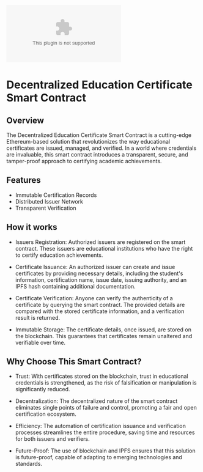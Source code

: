 ![Logo](ucertified-export.ai)

# Decentralized Education Certificate Smart Contract

## Overview
The Decentralized Education Certificate Smart Contract is a cutting-edge Ethereum-based solution that revolutionizes the way educational certificates are issued, managed, and verified. In a world where credentials are invaluable, this smart contract introduces a transparent, secure, and tamper-proof approach to certifying academic achievements.

## Features

- Immutable Certification Records
- Distributed Issuer Network
- Transparent Verification


## How it works

 - Issuers Registration: Authorized issuers are registered on the smart contract. These issuers are  educational institutions who have the right to certify education achievements.

 - Certificate Issuance: An authorized issuer can create and issue certificates by providing necessary details, including the student's information, certification name, issue date, issuing authority, and an IPFS hash containing additional documentation.

- Certificate Verification: Anyone can verify the authenticity of a certificate by querying the smart contract. The provided details are compared with the stored certificate information, and a verification result is returned.

- Immutable Storage: The certificate details, once issued, are stored on the blockchain. This guarantees that certificates remain unaltered and verifiable over time.

## Why Choose This Smart Contract?

- Trust: With certificates stored on the blockchain, trust in educational credentials is strengthened, as the risk of falsification or manipulation is significantly reduced.

- Decentralization: The decentralized nature of the smart contract eliminates single points of failure and control, promoting a fair and open certification ecosystem.

- Efficiency: The automation of certification issuance and verification processes streamlines the entire procedure, saving time and resources for both issuers and verifiers.

- Future-Proof: The use of blockchain and IPFS ensures that this solution is future-proof, capable of adapting to emerging technologies and standards.


